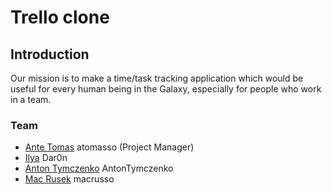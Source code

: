 # Trello clone

## Introduction
<div>
<p> Our mission is to make a time/task tracking application which would be useful for every human being in the Galaxy, especially for people who work in a team.</p>
</div>

### Team
<ul>
  <li><a href="https://github.com/atomasso">Ante Tomas</a> atomasso (Project Manager)</li>
  <li><a href="https://github.com/Dar0n">Ilya</a> Dar0n</li>
  <li><a href="https://github.com/AntonTymczenko">Anton Tymczenko</a> AntonTymczenko</li>
   <li><a href="https://github.com/macrusso">Mac Rusek</a> macrusso</li>
</ul>
